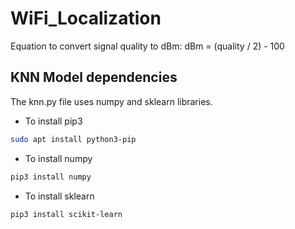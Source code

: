 # WiFi_Localization

Equation to convert signal quality to dBm:
dBm = (quality / 2) - 100

## KNN Model dependencies
The knn.py file uses numpy and sklearn libraries.

- To install pip3
```bash
sudo apt install python3-pip
```

- To install numpy
```bash
pip3 install numpy
```

- To install sklearn
```bash
pip3 install scikit-learn
```
